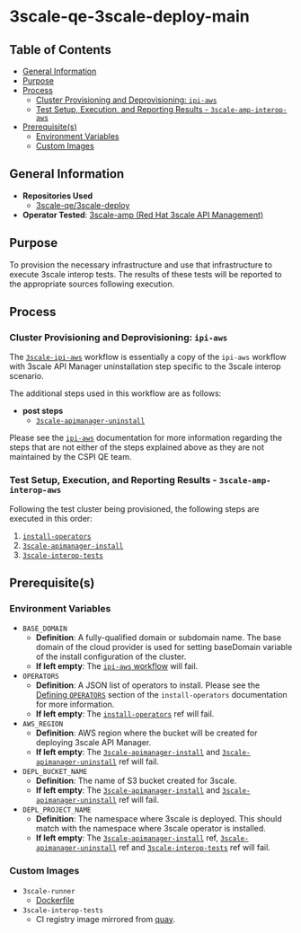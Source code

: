 # 3scale-qe-3scale-deploy-main<!-- omit from toc -->

## Table of Contents<!-- omit from toc -->

- [General Information](#general-information)
- [Purpose](#purpose)
- [Process](#process)
  - [Cluster Provisioning and Deprovisioning: `ipi-aws`](#cluster-provisioning-and-deprovisioning--ipi-aws)
  - [Test Setup, Execution, and Reporting Results - `3scale-amp-interop-aws`](#test-setup-execution-and-reporting-results---3scale-amp-interop-aws)
- [Prerequisite(s)](#prerequisite--s-)
  - [Environment Variables](#environment-variables)
  - [Custom Images](#custom-images)

## General Information

- **Repositories Used**
  - [3scale-qe/3scale-deploy](https://github.com/3scale-qe/3scale-deploy.git)
- **Operator Tested**: [3scale-amp (Red Hat 3scale API Management)](https://developers.redhat.com/products/3scale/overview)

## Purpose

To provision the necessary infrastructure and use that infrastructure to execute 3scale interop tests. The results of these tests will be reported to the appropriate sources following execution.

## Process

### Cluster Provisioning and Deprovisioning: `ipi-aws`

The [`3scale-ipi-aws`](../../../step-registry/3scale/ipi/aws/README.md) workflow is essentially a copy of the `ipi-aws` workflow with 3scale API Manager uninstallation step specific to the 3scale interop scenario.

The additional steps used in this workflow are as follows:

- **post steps**
  - [`3scale-apimanager-uninstall`](../../../step-registry/3scale/apimanager/uninstall/README.md)

Please see the [`ipi-aws`](https://steps.ci.openshift.org/workflow/ipi-aws) documentation for more information regarding the steps that are not either of the steps explained above as they are not maintained by the CSPI QE team.

### Test Setup, Execution, and Reporting Results - `3scale-amp-interop-aws`

Following the test cluster being provisioned, the following steps are executed in this order:

1. [`install-operators`](../../../step-registry/install-operators/README.md)
2. [`3scale-apimanager-install`](../../../step-registry/3scale/apimanager/install/README.md)
3. [`3scale-interop-tests`](../../../step-registry/3scale/interop-tests/README.md)

## Prerequisite(s)

### Environment Variables

- `BASE_DOMAIN`
  - **Definition**: A fully-qualified domain or subdomain name. The base domain of the cloud provider is used for setting baseDomain variable of the install configuration of the cluster.
  - **If left empty**: The [`ipi-aws` workflow](../../../step-registry/ipi/aws/ipi-aws-workflow.yaml) will fail.
- `OPERATORS`
  - **Definition**: A JSON list of operators to install. Please see the [Defining `OPERATORS`](../../../step-registry/install-operators/README.md#defining-operators) section of the `install-operators` documentation for more information.
  - **If left empty**: The [`install-operators`](../../../step-registry/install-operators/README.md) ref will fail.
- `AWS_REGION`
  - **Definition**: AWS region where the bucket will be created for deploying 3scale API Manager.
  - **If left empty**: The [`3scale-apimanager-install`](../../../step-registry/3scale/apimanager/install/README.md) and [`3scale-apimanager-uninstall`](../../../step-registry/3scale/apimanager/uninstall/README.md) ref will fail.
- `DEPL_BUCKET_NAME`
  - **Definition**: The name of S3 bucket created for 3scale.
  - **If left empty**: The [`3scale-apimanager-install`](../../../step-registry/3scale/apimanager/install/README.md) and [`3scale-apimanager-uninstall`](../../../step-registry/3scale/apimanager/uninstall/README.md) ref will fail.
- `DEPL_PROJECT_NAME`
  - **Definition**: The namespace where 3scale is deployed. This should match with the namespace where 3scale operator is installed.
  - **If left empty**: The [`3scale-apimanager-install`](../../../step-registry/3scale/apimanager/install/README.md) ref, [`3scale-apimanager-uninstall`](../../../step-registry/3scale/apimanager/uninstall/README.md) ref and [`3scale-interop-tests`](../../../step-registry/3scale/interop-tests/README.md) ref will fail.

### Custom Images

- `3scale-runner`
  - [Dockerfile](https://github.com/3scale-qe/3scale-deploy/blob/main/Dockerfile)
- `3scale-interop-tests`
  - CI registry image mirrored from [quay](quay.io/rh_integration/3scale-interop-tests).